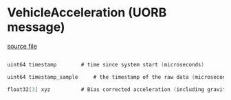 # VehicleAcceleration (UORB message)



[source file](https://github.com/PX4/PX4-Autopilot/blob/release/1.15/msg/VehicleAcceleration.msg)

```c

uint64 timestamp        # time since system start (microseconds)

uint64 timestamp_sample     # the timestamp of the raw data (microseconds)

float32[3] xyz          # Bias corrected acceleration (including gravity) in the FRD body frame XYZ-axis in m/s^2

```
